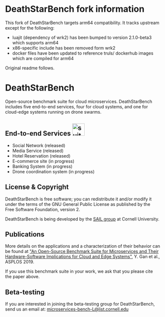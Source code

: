 # DeathStarBench fork information

This fork of DeathStarBench targets arm64 compatibility. It tracks
upstream except for the following:

 - luajit (dependency of wrk2) has been bumped to version
   2.1.0-beta3 which supports arm64
 - x86-specific include has been removed form wrk2
 - docker files have been updated to reference truls/ dockerhub images
   which are compiled for arm64


Original readme follows.

# DeathStarBench

Open-source benchmark suite for cloud microservices. DeathStarBench includes five end-to-end services, four for cloud systems, and one for cloud-edge systems running on drone swarms.

## End-to-end Services <img src="microservices_bundle4.png" alt="suite-icon" width="40"/>

* Social Network (released)
* Media Service (released)
* Hotel Reservation (released)
* E-commerce site (in progress)
* Banking System (in progress)
* Drone coordination system (in progress)

## License & Copyright

DeathStarBench is free software; you can redistribute it and/or modify it under the terms of the GNU General Public License as published by the Free Software Foundation, version 2.

DeathStarBench is being developed by the [SAIL group](http://sail.ece.cornell.edu/) at Cornell University.

## Publications

More details on the applications and a characterization of their behavior can be found at ["An Open-Source Benchmark Suite for Microservices and Their Hardware-Software Implications for Cloud and Edge Systems"](http://www.csl.cornell.edu/~delimitrou/papers/2019.asplos.microservices.pdf), Y. Gan et al., ASPLOS 2019.

If you use this benchmark suite in your work, we ask that you please cite the paper above.


## Beta-testing

If you are interested in joining the beta-testing group for DeathStarBench, send us an email at: <microservices-bench-L@list.cornell.edu>
